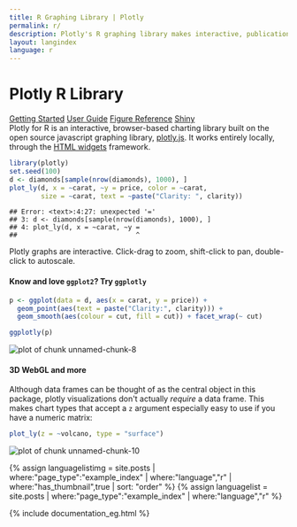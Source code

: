 ```yaml
---
title: R Graphing Library | Plotly
permalink: r/
description: Plotly's R graphing library makes interactive, publication-quality graphs online. Examples of how to make line plots, scatter plots, area charts, bar charts, error bars, box plots, histograms, heatmaps, subplots, multiple-axes, polar charts and bubble charts.
layout: langindex
language: r
---
```


<h1 class="centered">Plotly R Library</h1>
<div class="row centered btnrow">
	<a href="/r/getting-started/" class="button no_underline">Getting Started</a>
	<a href="/r/user-guide/" class="button no_underline">User Guide</a>
	<a href="https://plot.ly/r/reference/" class="button no_underline">Figure Reference</a>
  <a href="https://plot.ly/r/shiny-tutorial/" class="button no_underline">Shiny</a>
</div>

<div>Plotly for R is an interactive, browser-based charting library built on the open source javascript graphing library,
<a href="https://plot.ly/javascript" target="_blank">plotly.js</a>. It works entirely locally, through the <a href="http://www.htmlwidgets.org/" target="_blank">HTML widgets</a> framework.
</div>




```r
library(plotly)
set.seed(100)
d <- diamonds[sample(nrow(diamonds), 1000), ]
plot_ly(d, x = ~carat, ~y = price, color = ~carat,
        size = ~carat, text = ~paste("Clarity: ", clarity))
```

```
## Error: <text>:4:27: unexpected '='
## 3: d <- diamonds[sample(nrow(diamonds), 1000), ]
## 4: plot_ly(d, x = ~carat, ~y =
##                              ^
```



Plotly graphs are interactive. Click-drag to zoom, shift-click to pan, double-click to autoscale.

#### Know and love `ggplot2`? Try `ggplotly`


```r
p <- ggplot(data = d, aes(x = carat, y = price)) +
  geom_point(aes(text = paste("Clarity:", clarity))) +
  geom_smooth(aes(colour = cut, fill = cut)) + facet_wrap(~ cut)

ggplotly(p)
```

![plot of chunk unnamed-chunk-8](figure/unnamed-chunk-8-1.png)



#### 3D WebGL and more

Although data frames can be thought of as the central object in this package, plotly visualizations don't actually _require_ a data frame. This makes chart types that accept a `z` argument especially easy to use if you have a numeric matrix:


```r
plot_ly(z = ~volcano, type = "surface")
```

![plot of chunk unnamed-chunk-10](figure/unnamed-chunk-10-1.png)



{% assign languagelistimg = site.posts | where:"page_type":"example_index" | where:"language","r"  | where:"has_thumbnail",true | sort: "order"  %}
{% assign languagelist = site.posts | where:"page_type":"example_index" | where:"language","r" %}

{% include documentation_eg.html %}
